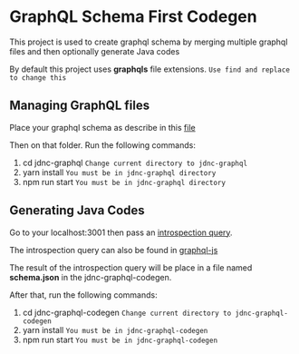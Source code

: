 # GraphQL Schema First Codegen

This project is used to create graphql schema by merging multiple graphql files and then optionally generate Java codes

By default this project uses **graphqls** file extensions. `Use find and replace to change this`

## Managing GraphQL files

Place your graphql schema as describe in this [file](jdnc-graphql/schema/README.md)

Then on that folder. Run the following commands:

1. cd jdnc-graphql `Change current directory to jdnc-graphql`
2. yarn install `You must be in jdnc-graphql directory`
3. npm run start `You must be in jdnc-graphql directory`


## Generating Java Codes

Go to your localhost:3001 then pass an [introspection query](introspection-query.graphqls).

The introspection query can also be found in [graphql-js](https://github.com/graphql/graphql-js/blob/master/src/utilities/introspectionQuery.js)

The result of the introspection query will be place in a file named **schema.json** in the jdnc-graphql-codegen.

After that, run the following commands:

1. cd jdnc-graphql-codegen `Change current directory to jdnc-graphql-codegen`
2. yarn install `You must be in jdnc-graphql-codegen`
3. npm run start `You must be in jdnc-graphql-codegen`
